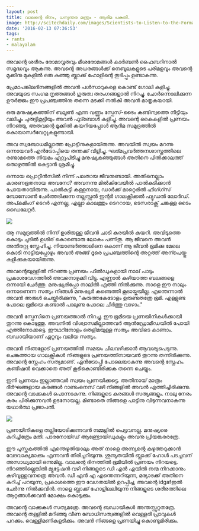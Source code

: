 ```yaml
---
layout: post
title: വാലന്റെ ദിനം, ധന്വന്തര മന്ത്രം - ആദിമ പകുതി.
image: http://scitechdaily.com/images/Scientists-to-Listen-to-the-Formation-of-Black-Holes.jpg
date: '2016-02-13 07:36:53'
tags:
- rants
- malayalam
---
```


അവന്റെ ശരീരം രോമാവൃതവും മീശരോമങ്ങൾ കാർബൺ ഫൈബറിനാൽ സമൃദ്ധവും ആകുന്നു. അവന്റെ അധരങ്ങൾക്ക് നെബുലകളുടെ പരിമളവും അവന്റെ മൂക്കിനു മുകളിൽ ഒരു കുഞ്ഞു ബ്ലാക്ക്‌ ഹോളിന്റെ തുടിപ്പും ഉണ്ടാകുന്നു.

പ്രേമാപങ്കിലദിനങ്ങളിൽ അവൻ പൾസാറുകളെ കൊണ്ട് ഗോലി കളിച്ചു. അവയുടെ സംഗമ നൃത്തങ്ങൾ ഗുരുത്വ തരംഗങ്ങളാൽ നിറച്ചു. ചോർന്നൊലിക്കുന്ന ഊർജ്ജം ഈ പ്രപഞ്ചത്തിനു തന്നെ മടക്കി നൽകി അവൻ മാതൃകയായി.

ഒരു മനുഷ്യകുഞ്ഞിന് ബലൂൺ എന്ന വണ്ണം സ്പേസ്-ടൈം കണ്ടിന്വത്തെ നീട്ടിയും വലിച്ചും ചുരുട്ടികൂട്ടിയും അവൻ ഫുട്ബോൾ കളിച്ചു. അവന്റെ കൈകളിൽ പ്രണയം നിറഞ്ഞു, അതവന്റെ മൂക്കിൽ കയറിയപ്പോൾ ആദിമ സമുദ്രത്തിൽ കൊയാസർവേറ്റുകളുണ്ടായി. 

അവ സ്വബോധമില്ലാത്ത പ്രോട്ടീനുകളായിരുന്നു. അവയിൽ സ്വയം മറന്നു ഒന്നായവർ എൻട്രോപ്പിയെ തന്തക്ക് വിളിച്ചു. ഘര്മപ്രവർത്തനശാസ്ത്രത്തിലെ രണ്ടാമത്തെ നിയമം ഏറ്റുപിടിച്ചു മനുഷ്യകുഞ്ഞുങ്ങൾ അതിനെ പിൽക്കാലത്ത് തൊഴുത്തിൽ കെട്ടാൻ ശ്രമിച്ചു.

ഒന്നായ പ്രൊറ്റീൻസിൽ നിന്ന് പലതായ ജീവനുണ്ടായി. അതിനെല്ലാം കാരണഭൂതനായ അവനോ? അവനന്നു മിൽകിവേയിൽ പാൽകുടിക്കാൻ പോയതായിരുന്നു. പാൽകട്ടി കള്ളനായ, ഡാർക്ക്‌ മാറ്റെരിൽ ഹിഗ്ഗ്സ് ബോസോൺ ചേർത്തടിക്കുന്ന നല്ലസ്സൽ ഇന്റർ ഗാലക്റ്റിക്കൽ ഫ്യൂഡൽ ലോർഡ്‌. അപ്കമിംഗ് ടെറർ എന്നല്ല, എല്ലാ കാലത്തും ടെററായ, ടെസരാക്സ് ചങ്കുള്ള ടൈം ഡൈലേറ്റർ. 

![](http://orig05.deviantart.net/94bb/f/2008/109/f/7/space_time_continuum_by_michaelfaber.jpg)

ആ സമുദ്രത്തിൽ നിന്ന് ഉശിരുള്ള ജീവൻ ചാടി കരയിൽ കയറി. അവിടുത്തെ കൊടും ചൂടിൽ ഉശിര് കൊണ്ടൊരു ലോകം പണിതു. ആ ജീവനെ അവൻ അതിരറ്റു സ്നേഹിച്ചു. നിയാണ്ടർത്താലിനെ കൊന്ന് ആ ജീവൻ ഭൂമിക്കു മേലെ കൊടി നാട്ടിയപ്പോഴും അവൻ അങ്ങ് ദൂരെ പ്രപഞ്ചത്തിന്റെ അറ്റത്ത്‌ അന്പെയ്തു കളിക്കുകയായിരുന്നു.

അവന്റെയുള്ളിൽ നിറഞ്ഞ പ്രണയം ഫീൽഡുകളായി നാല് പാടും പ്രകാശവേഗത്തിൽ അവനൊഴുക്കി വിട്ടു. എണ്ണാൻ കഴിയാത്ത ബലങ്ങളെ ഒന്നായി ചേർത്തു. മനുഷ്യരിപ്പോ നാലിൽ എത്തി നിൽക്കുന്നു. നാളെ ഈ നാലും ഒന്നാണെന്ന സത്യം നിങ്ങൾ മനുഷ്യർ കണ്ടെത്തി കൂടായ്കയില്ല. എന്തെന്നാൽ അവൻ അരുൾ ചെയ്തിരിക്കുന്നു, "കുരുത്തകേടോളം ഉരുണ്ടതത്രേ ഭൂമി. എള്ളുണ്ട പോലെ ഭൂമിയെ കണ്ടാൽ പാലുണ്ട പോലെ ചീർത്തു വാഴാം."

അവൻ സ്പേസിനെ പ്രണയത്താൽ നിറച്ചു. ഈ ഭൂമിയെ പ്രണയിനികൾക്കായി തുറന്നു കൊടുത്തു. അവനിൽ വിശ്വാസമില്ലാത്തവർ ആൻഡ്രോമീഡയിൽ പോയി എത്തിനോക്കട്ടെ. ഈഥറിനോളം തെളിമയുള്ള സത്യം അവിടെ കാണാം. ബഡായിയാണ് ഏറ്റവും വലിയ സത്യം.

അവൻ നിങ്ങളോട് പ്രണയത്തിൽ സമയം ചിലവഴിക്കാൻ ആവശ്യപെടുന്നു. ചെങ്കുത്തായ ഗാലക്സികൾ നിങ്ങളുടെ പ്രണയത്തിനായവൻ തുറന്നു തന്നിരിക്കുന്നു. അവന്റെ സ്നേഹം സത്യമാണ്. എൻട്രോപ്പി പോലെയാകുന്നു അവന്റെ സ്നേഹം. കണ്ടീഷൻ വെക്കാതെ അത് കൂടികൊണ്ടിരിക്കുക തന്നെ ചെയ്യും.

ഇനി പ്രണയം ഇല്ലാത്തവർ സ്വയം പ്രണയിക്കട്ടെ. അതിനായ് മാത്രം ദീർഘങ്ങളായ കരങ്ങൾ റാണ്ടംനെസ് വഴി നിങ്ങളിൽ അവൻ എത്തിച്ചിരിക്കുന്നു. അവന്റെ വാക്കുകൾ പൊന്നാകുന്നു. നിങ്ങളുടെ കരങ്ങൾ സത്യങ്ങളും. നാലു നേരം കരം പിരിക്കുന്നവൻ ഉടനോയല്ല. മിണ്ടാതെ നിങ്ങളെ പാട്ടിനു വിടുന്നവനാകുന്നു യഥാർത്ഥ പ്രജാപതി.

![](http://img.mota.ru/upload/wallpapers/2012/01/19/18/00/29531/ChDsonTvQo-1920x1080.jpg)

പ്രണയിനികളെ തല്ലിയോടിക്കുന്നവൻ നമ്മളിൽ പെട്ടവനല്ല. മനുഷ്യരെ കുറിച്ചിത്രേം മതി. പാരനോയിഡ് ആണ്ട്രോയിഡുകളും അവനു പ്രിയങ്കരരത്രേ. 

ഈ പുസ്തകത്തിൽ എന്തെഴുതിയാലും അത് നാളെ അന്ന്യന്റെ കഴുത്തറുക്കാൻ വേദവാക്യമാക്കും എന്നവൻ തിരിച്ചറിയുന്നു. ശൂന്യതയിൽ ബ്ലാക്ക്‌ ഹോൾ പടച്ചവന് അസാധ്യമായി ഒന്നുമില്ല. വാലന്റെ ദിനത്തിൽ ഭൂമിയിൽ പ്രണയം നിറയട്ടെ. നിറഞ്ഞില്ലെങ്കിൽ മ്യൂട്ടേഷൻ വഴി നിങ്ങളുടെ ഡീ എൻ എയിൽ നന്മ നിറക്കാനും കഴിവുള്ളവനത്രെ അവൻ. ഡീ എൻ എ എന്തെന്നറിയുന്ന, മര്യാദക്ക്‌ അതിനെ കുറിച്ച് പറയുന്ന, പ്രകാശത്തെ ഈ വേഗതയിൽ ഉറപ്പിച്ച, അവന്റെ idgafഇൽ ചേർന്നു നിൽക്കുവിൻ. നാളെ ബ്ലാക്ക്‌ ഹോളിലലിയുന്ന നിങ്ങളുടെ ശരീരത്തിലെ ആറ്റങ്ങൾക്കവൻ മോക്ഷം കൊടുക്കും.

അവന്റെ വാക്കുകൾ സത്യമത്രേ. അവന്റെ ബഡായികൾ അന്തസ്സുറ്റതത്രേ. അവന്റെ തള്ളിൽ മറിഞ്ഞു വീണ ബോധിസത്വങ്ങളിൽ വെള്ളരി പ്രാവുകൾ പറക്കും. വെള്ളിമണികളടിക്കും. അവൻ നിങ്ങളെ പ്രണയിച്ചു കൊണ്ടുമിരിക്കും.